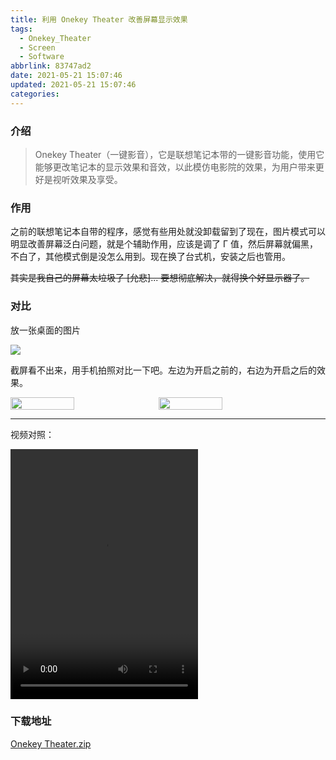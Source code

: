```yaml
---
title: 利用 Onekey Theater 改善屏幕显示效果
tags:
  - Onekey_Theater
  - Screen
  - Software
abbrlink: 83747ad2
date: 2021-05-21 15:07:46
updated: 2021-05-21 15:07:46
categories:
---
```


### 介绍

> Onekey Theater（一键影音），它是联想笔记本带的一键影音功能，使用它能够更改笔记本的显示效果和音效，以此模仿电影院的效果，为用户带来更好是视听效果及享受。

<!-- more -->

### 作用

之前的联想笔记本自带的程序，感觉有些用处就没卸载留到了现在，图片模式可以明显改善屏幕泛白问题，就是个辅助作用，应该是调了 Γ 值，然后屏幕就偏黑，不白了，其他模式倒是没怎么用到。现在换了台式机，安装之后也管用。

~~其实是我自己的屏幕太垃圾了 [允悲]... 要想彻底解决，就得换个好显示器了。~~

### 对比

放一张桌面的图片

![](https://pic.rmb.bdstatic.com/bjh/events/42d27c1069ec13e1a0fd692e30cc56cc.jpeg)

截屏看不出来，用手机拍照对比一下吧。左边为开启之前的，右边为开启之后的效果。

<div style="display:flex"><img style="width:45%;margin-right:10px" src="https://pic.rmb.bdstatic.com/bjh/events/a5f368275a80299e29c7447f054ed84b.jpeg"> <img style="width:45%" src="https://pic.rmb.bdstatic.com/bjh/events/499952aa4a856cc289f9af21c75734f8.jpeg"></div>

---

视频对照：

<div><video style="margin:0" width=300 height=400 controls src="https://code.aliyun.com/asadahimeka/nodejs-upload-demo/raw/stk/douga/VID_20210521_175525.mp4"></video></div>

### 下载地址

[Onekey Theater.zip](https://files-cdn.cnblogs.com/files/blogs/752151/Onekey_Theater.zip)
